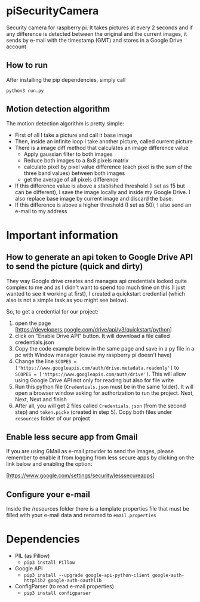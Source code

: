 # piSecurityCamera
Security camera for raspberry pi. It takes pictures at every 2 seconds and if any difference is detected between the original and the current images, it sends by e-mail with the timestamp (GMT) and stores in a Google Drive account

## How to run
After installing the pip dependencies, simply call

```
python3 run.py
```

## Motion detection algorithm
The motion detection algorithm is pretty simple:
- First of all I take a picture and call it base image
- Then, inside an infinite loop I take another picture, called current picture
- There is a image diff method that calculates an image difference value
   - Apply gaussian filter to both images
   - Reduce both images to a 8x8 pixels matrix
   - calculate pixel by pixel value difference (each pixel is the sum of the three band values) between both images
   - get the average of all pixels difference
- If this difference value is above a stablished threshold (I set as 15 but can be different), I save the image locally and inside my Google Drive. I also replace base image by current image and discard the base.
- If this difference is above a higher threshold (I set as 50), I also send an e-mail to my address

# Important information

## How to generate an api token to Google Drive API to send the picture (quick and dirty)
They way Google drive creates and manages api credentials looked quite complex to me and as I didn't want to spend too much time on this (I just wanted to see it working at first), I created a quickstart credential (which also is not a simple task as you might see below).

So, to get a credential for our project: 
1. open the page [https://developers.google.com/drive/api/v3/quickstart/python]
2. click on "Enable Drive API" button. It will download a file called credentials.json
3. Copy the code example below in the same page and save in a py file in a pc with Window manager (cause my raspberry pi doesn't have)
4. Change the line `SCOPES = ['https://www.googleapis.com/auth/drive.metadata.readonly']` to `SCOPES = ['https://www.googleapis.com/auth/drive']`. This will allow using Google Drive API not only for reading but also for file write
5. Run this python file (`Credentials.json` must be in the same folder). It will open a browser window asking for authorization to run the project. Next, Next, Next and finish
6. After all, you will get 2 files called `Credentials.json` (from the second step) and `token.picke` (created in step 5). Copy both files under `resources` folder of our project

## Enable less secure app from Gmail
If you are using GMail as e-mail provider to send the images, please remember to enable it from logging from less secure apps by clicking on the link below and enabling the option:

[https://www.google.com/settings/security/lesssecureapps]

## Configure your e-mail
Inside the /resources folder there is a template properties file that must be filled with your e-mail data and renamed to `email.properties`

# Dependencies

- PIL (as Pillow)
   - `pip3 install Pillow`
- Google API
   - `pip3 install --upgrade google-api-python-client google-auth-httplib2 google-auth-oauthlib`
- ConfigParser (to read e-mail properties)
   - `pip3 install configparser`
